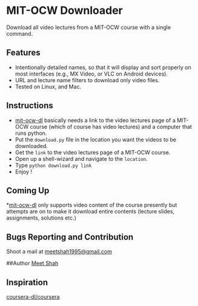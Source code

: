 
# MIT-OCW Downloader

Download all video lectures from a MIT-OCW course with a single command.

## Features

  * Intentionally detailed names, so that it will display and sort properly
    on most interfaces (e.g., MX Video, or VLC on Android devices).
  * URL and lecture name filters to download only video files.
  * Tested on Linux, and Mac.

## Instructions

  * [mit-ocw-dl][1] basically needs a link to the video lectures page of a MIT-OCW course
    (which of course has video lectures) and a computer that runs python.
  * Put the `download.py` file in the location you want the videos to be downloaded.
  * Get the `link` to the video lectures page of a MIT-OCW course.
  * Open up a shell-wizard and navigate to the `location`.
  * Type `python download.py link`
  * Enjoy !

## Coming Up
  *[mit-ocw-dl][1] only supports video content of the course presently
  but attempts are on to make it download entire contents (lecture slides, assignments, solutions etc.)

## Bugs Reporting and Contribution  
  Shoot a mail at meetshah1995@gmail.com
  
##Author
  [Meet Shah][2]

## Inspiration
  [coursera-dl/coursera][3]

[1]: https://github.com/meetshah1995/mit-ocw-dl
[2]: https://meetshah1995.github.io
[3]: https://github.com/coursera-dl/coursera
